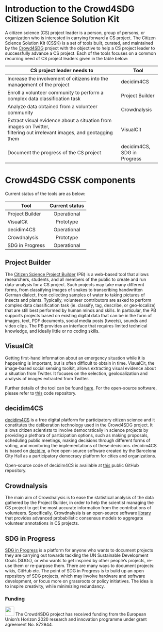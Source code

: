 # Introduction to the Crowd4SDG Citizen Science Solution Kit

A citizen science (CS) project leader is a person, group of persons, or organization who is interested in carrying forward a CS project. The Citizen Science Solution Kit (CSSK) is a set of tools built, curated, and maintained by the [Crowd4SDG](https://crowd4sdg.eu) project with the objective to help a CS project leader to successfully advance a CS project. Each of the tools focuses on a common recurring need of CS project leaders given in the table below:

CS project leader needs to | Tool 
--- | --- 
Increase the involvement of citizens into the management of the project | decidim4CS
Enroll a volunteer community to perform a complex data classification task | Project Builder
Analyze data obtained from a volunteer community | Crowdnalysis
Extract visual evidence about a situation from images on Twitter,<br />filtering out irrelevant images, and geotagging them | VisualCit
Document the progress of the CS project | decidim4CS,<br />SDG in Progress

# Crowd4SDG CSSK components

Current status of the tools are as below:

Tool | Current status
--- |:---:
Project Builder | Operational
VisualCit | Prototype
decidim4CS | Operational
Crowdnalysis | Prototype
SDG in Progress | Operational

## Project Builder

The [Citizen Science Project Builder](https://lab.citizenscience.ch) (PB) is a web-based tool that allows researchers, students, and all members of the public to create and run data-analysis for a CS project. Such projects may take many different forms, from classifying images of snakes to transcribing handwritten German dialect, from collecting samples of water to taking pictures of insects and plants. Typically, volunteer contributors are asked to perform complex data classification task (ie. classify, tag, describe, or geo-localize) that are still best performed by human minds and skills. In particular, the PB supports projects based on existing digital data that can be in the form of images, text, PDF documents, social media posts (tweets), sounds and video clips. The PB provides an interface that requires limited technical knowledge, and ideally little or no coding skills. 

## VisualCit

Getting first-hand information about an emergency situation while it is happening is important, but is often difficult to obtain in time. VisualCit, the image-based social sensing toolkit, allows extracting visual evidence about a situation from Twitter. It focuses on the selection, geolocalization and analysis of images extracted from Twitter.

Further details of the tool can be found [here](http://pernici.faculty.polimi.it/crowd4sdg-tools-polimi/). For the open-source software, please refer to [this](https://gitlab.iiia.csic.es/crowd4sdg/polimipipeline) code repository.

## decidim4CS

[decidim4CS](https://decidim4cs.iiia.csic.es) is a free digital platform for participatory citizen science and it constitutes the deliberation technology used in the Crowd4SDG project. It allows citizen scientists to involve democratically in science projects by providing a plethora of participation options, such as making proposals, scheduling public meetings, making decisions through different forms of voting, and monitoring the implementations of these decisions. decidim4CS is based on [decidim](https://decidim.org), a free open-source software created by the Barcelona City Hall as a participatory democracy platform for cities and organizations.

Open-source code of decidim4CS is available at [this](https://github.com/Crowd4SDG/decidim4cs) public GitHub repository. 

## Crowdnalysis

The main aim of Crowdnalysis is to ease the statistical analysis of the data gathered by the Project Builder, in order to help the scientist managing the CS project to get the most accurate information from the contributions of volunteers. Specifically, Crowdnalysis is an open-source software [library](https://github.com/Crowd4SDG/crowdnalysis) that provides advanced probabilistic consensus models to aggregate volunteer annotations in CS projects. 

## SDG in Progress

[SDG in Progress](https://sdginprogress.com) is a platform for anyone who wants to document projects they are carrying out towards tackling the UN Sustainable Development Goals (SDGs), or who wants to get inspired by other people’s projects, re-use them or re-purpose them. There are many ways to document projects: wikis, GitHub etc. The point of SDG in Progress is to build up an open repository of SDG projects, which may involve hardware and software development, or focus more on grassroots or policy initiatives. The idea is to inspire creativity, while minimizing redundancy.

### Funding

<img src="https://europa.eu/european-union/sites/europaeu/files/docs/body/flag_yellow_low.jpg" width="30" /> The Crowd4SDG project has received funding from the European Union’s Horizon 2020 research and innovation programme under grant agreement No. 872944.

<!--
```

For more details see [GitHub Flavored Markdown](https://guides.github.com/features/mastering-markdown/).

### Jekyll Themes

Your Pages site will use the layout and styles from the Jekyll theme you have selected in your [repository settings](https://github.com/Crowd4SDG/crowd4sdg.github.io/settings). The name of this theme is saved in the Jekyll `_config.yml` configuration file.

### Support or Contact

Having trouble with Pages? Check out our [documentation](https://docs.github.com/categories/github-pages-basics/) or [contact support](https://support.github.com/contact) and we’ll help you sort it out.
-->
